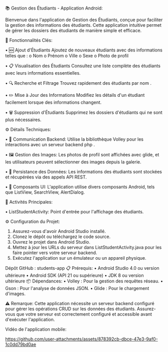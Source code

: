 📚 Gestion des Étudiants - Application Android:

Bienvenue dans l'application de Gestion des Étudiants, conçue pour faciliter la gestion des informations des étudiants. Cette application intuitive permet de gérer les dossiers des étudiants de manière simple et efficace.

🚀 Fonctionnalités Clés:

•	🆕 Ajout d'Étudiants
Ajoutez de nouveaux étudiants avec des informations telles que :
o	Nom
o	Prénom
o	Ville
o	Sexe
o	Photo de profil

•	📋 Visualisation des Étudiants
Consultez une liste complète des étudiants avec leurs informations essentielles.

•	🔍 Recherche et Filtrage
Trouvez rapidement des étudiants par nom .

•	✏️ Mise à Jour des Informations
Modifiez les détails d'un étudiant facilement lorsque des informations changent.

•	🗑️ Suppression d'Étudiants
Supprimez les dossiers d'étudiants qui ne sont plus nécessaires.

⚙️ Détails Techniques:

•	🔗 Communication Backend:
Utilise la bibliothèque Volley pour les interactions avec un serveur backend php .

•	🖼️ Gestion des Images:
Les photos de profil sont affichées avec glide, et les utilisateurs peuvent sélectionner des images depuis la galerie.

•	💾 Persistance des Données:
Les informations des étudiants sont stockées et récupérées via des appels API REST.

•	📱 Composants UI:
L'application utilise divers composants Android, tels que ListView, SearchView, AlertDialog.

📱 Activités Principales:

•	ListStudentActivity:
Point d'entrée pour l'affichage des étudiants.

⚙️ Configuration du Projet:
1.	Assurez-vous d'avoir Android Studio installé.
2.	Clonez le dépôt ou téléchargez le code source.
3.	Ouvrez le projet dans Android Studio.
4.	Mettez à jour les URLs du serveur dans ListStudentActivity.java pour les faire pointer vers votre serveur backend.
5.	Exécutez l'application sur un émulateur ou un appareil physique.

Dépôt GitHub : students-app
📋 Prérequis:
•	Android Studio 4.0 ou version ultérieure
•	Android SDK (API 21 ou supérieure)
•	JDK 8 ou version ultérieure
📦 Dépendances:
•	Volley : Pour la gestion des requêtes réseau.
•	Gson : Pour l'analyse de données JSON.
•	Glide : Pour le chargement d'images.

⚠️ Remarque:
Cette application nécessite un serveur backend configuré pour gérer les opérations CRUD sur les données des étudiants. Assurez-vous que votre serveur est correctement configuré et accessible avant d'exécuter l'application.

Vidéo de l'application mobile:

https://github.com/user-attachments/assets/878392cb-dbce-47e3-9af0-1c0dd79bd0ae


